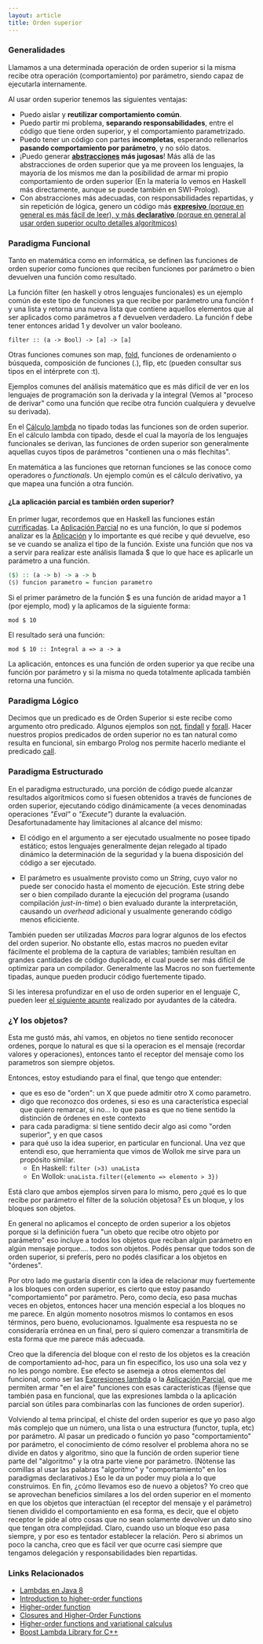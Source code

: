 ```yaml
---
layout: article
title: Orden superior
---
```


### Generalidades

Llamamos a una determinada operación de orden superior si la misma recibe otra operación (comportamiento) por parámetro, siendo capaz de ejecutarla internamente.

Al usar orden superior tenemos las siguientes ventajas:

-   Puedo aislar y **reutilizar comportamiento común**.
-   Puedo partir mi problema, **separando responsabilidades**, entre el código que tiene orden superior, y el comportamiento parametrizado.
-   Puedo tener un código con partes **incompletas**, esperando rellenarlos **pasando comportamiento por parámetro**, y no sólo datos.
-   ¡Puedo generar **[abstracciones](abstraccion.html) más jugosas**! Más allá de las abstracciones de orden superior que ya me proveen los lenguajes, la mayoría de los mismos me dan la posibilidad de armar mi propio comportamiento de orden superior (En la materia lo vemos en Haskell más directamente, aunque se puede también en SWI-Prolog).
-   Con abstracciones más adecuadas, con responsabilidades repartidas, y sin repetición de lógica, genero un código más [**expresivo** (porque en general es más fácil de leer), y más **declarativo** (porque en general al usar orden superior oculto detalles algorítmicos)](declaratividad-vs--expresividad.html)

### Paradigma Funcional

Tanto en matemática como en informática, se definen las funciones de orden superior como funciones que reciben funciones por parámetro o bien devuelven una función como resultado.

La función filter (en haskell y otros lenguajes funcionales) es un ejemplo común de este tipo de funciones ya que recibe por parámetro una función f y una lista y retorna una nueva lista que contiene aquellos elementos que al ser aplicados como parámetros a f devuelven verdadero. La función f debe tener entonces aridad 1 y devolver un valor booleano.

`filter :: (a -> Bool) -> [a] -> [a]`

Otras funciones comunes son map, [fold](fold.html), funciones de ordenamiento o búsqueda, composición de funciones (.), flip, etc (pueden consultar sus tipos en el intérprete con :t).

Ejemplos comunes del análisis matemático que es más difícil de ver en los lenguajes de programación son la derivada y la integral (Vemos al "proceso de derivar" como una función que recibe otra función cualquiera y devuelve su derivada).

En el [Cálculo lambda](http://es.wikipedia.org/wiki/C%C3%A1lculo_lambda) no tipado todas las funciones son de orden superior. En el cálculo lambda con tipado, desde el cual la mayoría de los lenguajes funcionales se derivan, las funciones de orden superior son generalmente aquellas cuyos tipos de parámetros "contienen una o más flechitas".

En matemática a las funciones que retornan funciones se las conoce como operadores o *functionals*. Un ejemplo común es el cálculo derivativo, ya que mapea una función a otra función.

#### ¿La aplicación parcial es también orden superior?

En primer lugar, recordemos que en Haskell las funciones están [currificadas](http://es.wikipedia.org/wiki/Currificaci%C3%B3n). La [Aplicación Parcial](aplicacion-parcial.html) no es una función, lo que sí podemos analizar es la [Aplicación](aplicacion.html) y lo importante es qué recibe y qué devuelve, eso se ve cuando se analiza el tipo de la función. Existe una función que nos va a servir para realizar este análisis llamada $ que lo que hace es aplicarle un parámetro a una función.

```Haskell
($) :: (a -> b) -> a -> b
($) funcion parametro = funcion parametro
```

Si el primer parámetro de la función $ es una función de aridad mayor a 1 (por ejemplo, mod) y la aplicamos de la siguiente forma:

`mod $ 10`

El resultado será una función:

`mod $ 10 :: Integral a => a -> a`

La aplicación, entonces es una función de orden superior ya que recibe una función por parámetro y si la misma no queda totalmente aplicada también retorna una función.

### Paradigma Lógico

Decimos que un predicado es de Orden Superior si este recibe como argumento otro predicado. Algunos ejemplos son [not](paradigma-logico---negacion.html), [findall](paradigma-logico---listas--como-obtener-todas-las-respuestas--juntas--.html) y [forall](paradigma-logico---el-forall.html). Hacer nuestros propios predicados de orden superior no es tan natural como resulta en funcional, sin embargo Prolog nos permite hacerlo mediante el predicado [call](como-hacer-predicados-de-orden-superior.html).

### Paradigma Estructurado

En el paradigma estructurado, una porción de código puede alcanzar resultados algorítmicos como si fuesen obtenidos a través de funciones de orden superior, ejecutando código dinámicamente (a veces denominadas operaciones *"Eval"* o *"Execute"*) durante la evaluación. Desafortunadamente hay limitaciones al alcance del mismo:

- El código en el argumento a ser ejecutado usualmente no posee tipado estático; estos lenguajes generalmente dejan relegado al tipado dinámico la determinación de la seguridad y la buena disposición del código a ser ejecutado.

- El parámetro es usualmente provisto como un *String*, cuyo valor no puede ser conocido hasta el momento de ejecución. Este string debe ser o bien compilado durante la ejecución del programa (usando compilación *just-in-time*) o bien evaluado durante la interpretación, causando un *overhead* adicional y usualmente generando código menos eficiciente.

También pueden ser utilizadas *Macros* para lograr algunos de los efectos del orden superior. No obstante ello, estas macros no pueden evitar fácilmente el problema de la captura de variables; también resultan en grandes cantidades de código duplicado, el cual puede ser más difícil de optimizar para un compilador. Generalmente las Macros no son fuertemente tipadas, aunque pueden producir código fuertemente tipado.

Si les interesa profundizar en el uso de orden superior en el lenguaje C, pueden leer [el siguiente apunte](https://docs.google.com/document/d/1GZOTwkO02X194hlLBSECIhFDB_P1VuIwlTy5FS8ASMY/) realizado por ayudantes de la cátedra.

### ¿Y los objetos?

Esta me gustó más, ahí vamos, en objetos no tiene sentido reconocer ordenes, porque lo natural es que si la operacion es el mensaje (recordar valores y operaciones), entonces tanto el receptor del mensaje como los parametros son siempre objetos.

Entonces, estoy estudiando para el final, que tengo que entender:
- que es eso de "orden": un X que puede admitir otro X como parametro. 
- digo que reconozco dos ordenes, si eso es una característica especial que quiero remarcar, si no... lo que pasa es que no tiene sentido la distinción de órdenes en este contexto 
- para cada paradigma: si tiene sentido decir algo asi como "orden superior", y en que casos 
- para qué uso la idea superior, en particular en funcional. Una vez que entendi eso, que herramienta que vimos de Wollok me sirve para un propósito similar.
  - En Haskell: `filter (>3) unaLista`
  - En Wollok: `unaLista.filter({elemento => elemento > 3})`

Está claro que ambos ejemplos sirven para lo mismo, pero ¿qué es lo que recibe por parámetro el filter de la solución objetosa? Es un bloque, y los bloques son objetos.

En general no aplicamos el concepto de orden superior a los objetos porque si la definición fuera "un obeto que recibe otro objeto por parámetro" eso incluye a todos los objetos que reciban algún parámetro en algún mensaje porque.... todos son objetos. Podés pensar que todos son de orden superior, si preferís, pero no podés clasificar a los objetos en "órdenes".

Por otro lado me gustaría disentir con la idea de relacionar muy fuertemente a los bloques con orden superior, es cierto que estoy pasando "comportamiento" por parámetro. Pero, como decía, eso pasa muchas veces en objetos, entonces hacer una mención especial a los bloques no me parece. En algún momento nosotros mismos lo contamos en esos términos, pero bueno, evolucionamos. Igualmente esa respuesta no se consideraría errónea en un final, pero sí quiero comenzar a transmitirla de esta forma que me parece más adecuada.

Creo que la diferencia del bloque con el resto de los objetos es la creación de comportamiento ad-hoc, para un fin específico, los uso una sola vez y no les pongo nombre. Ese efecto se asemeja a otros elementos del funcional, como ser las [Expresiones lambda](expresiones-lambda.html) o la [Aplicación Parcial](aplicacion-parcial.html), que me permiten armar "en el aire" funciones con esas características (fíjense que también pasa en funcional, que las expresiones lambda o la aplicación parcial son útiles para combinarlas con las funciones de orden superior).

Volviendo al tema principal, el chiste del orden superior es que yo paso algo más complejo que un número, una lista o una estructura (functor, tupla, etc) por parámetro. Al pasar un predicado o función yo paso "comportamiento" por parámetro, el conocimiento de cómo resolver el problema ahora no se divide en datos y algoritmo, sino que la función de orden superior tiene parte del "algoritmo" y la otra parte viene por parámetro. (Nótense las comillas al usar las palabras "algoritmo" y "comportamiento" en los paradigmas declarativos.) Eso le da un poder muy piola a lo que construimos. En fin, ¿cómo llevamos eso de nuevo a objetos? Yo creo que se aprovechan beneficios similares a los del orden superior en el momento en que los objetos que interactúan (el receptor del mensaje y el parámetro) tienen dividido el comportamiento en esa forma, es decir, que el objeto receptor le pide al otro cosas que no sean solamente devolver un dato sino que tengan otra complejidad. Claro, cuando uso un bloque eso pasa siempre, y por eso es tentador establecer la relación. Pero si abrimos un poco la cancha, creo que es fácil ver que ocurre casi siempre que tengamos delegación y responsabilidades bien repartidas.

### Links Relacionados

-   [Lambdas en Java 8](lambdas-en-java-8.html)
-   [Introduction to higher-order functions](http://www.cs.aau.dk/~normark/prog3-03/html/notes/higher-order-fu_themes-intr-section.html)
-   [Higher-order function](http://en.wikipedia.org/wiki/Higher-order_function)
-   [Closures and Higher-Order Functions](http://weblog.raganwald.com/2007/01/closures-and-higher-order-functions.html)
-   [Higher-order functions and variational calculus](high-order-functions-and-variational-calculus.html)
-   [Boost Lambda Library for C++](http://boost.org/doc/html/lambda.html)

